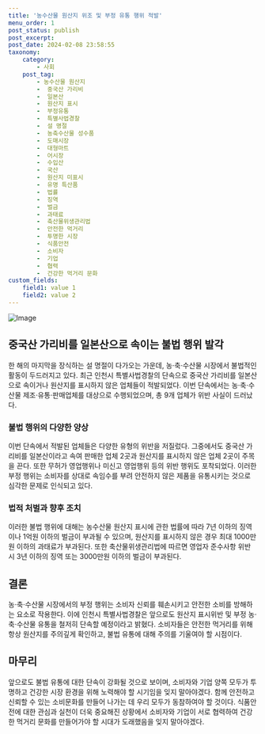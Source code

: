 ```yaml
---
title: '농수산물 원산지 위조 및 부정 유통 행위 적발'
menu_order: 1
post_status: publish
post_excerpt: 
post_date: 2024-02-08 23:58:55
taxonomy:
    category:
        - 사회
    post_tag:
        - 농수산물 원산지
        -  중국산 가리비
        -  일본산
        -  원산지 표시
        -  부정유통
        -  특별사법경찰
        -  설 명절
        -  농축수산물 성수품
        -  도매시장
        -  대형마트
        -  어시장
        -  수입산
        -  국산
        -  원산지 미표시
        -  유명 특산품
        -  법률
        -  징역
        -  벌금
        -  과태료
        -  축산물위생관리법
        -  안전한 먹거리
        -  투명한 시장
        -  식품안전
        -  소비자
        -  기업
        -  협력
        -  건강한 먹거리 문화
custom_fields:
    field1: value 1
    field2: value 2
---
```


![Image](https://imgnews.pstatic.net/image/119/2024/02/08/0002798237_001_20240208143701234.jpeg?type=w647)

## 중국산 가리비를 일본산으로 속이는 불법 행위 발각
한 해의 마지막을 장식하는 설 명절이 다가오는 가운데, 농·축·수산물 시장에서 불법적인 활동이 두드러지고 있다. 최근 인천시 특별사법경찰의 단속으로 중국산 가리비를 일본산으로 속이거나 원산지를 표시하지 않은 업체들이 적발되었다. 이번 단속에서는 농·축·수산물 제조·유통·판매업체를 대상으로 수행되었으며, 총 9개 업체가 위반 사실이 드러났다.
### 불법 행위의 다양한 양상
이번 단속에서 적발된 업체들은 다양한 유형의 위반을 저질렀다. 그중에서도 중국산 가리비를 일본산이라고 속여 판매한 업체 2곳과 원산지를 표시하지 않은 업체 2곳이 주목을 끈다. 또한 무허가 영업행위나 미신고 영업행위 등의 위반 행위도 포착되었다. 이러한 부정 행위는 소비자를 상대로 속임수를 부려 안전하지 않은 제품을 유통시키는 것으로 심각한 문제로 인식되고 있다.
### 법적 처벌과 향후 조치
이러한 불법 행위에 대해는 농수산물 원산지 표시에 관한 법률에 따라 7년 이하의 징역이나 1억원 이하의 벌금이 부과될 수 있으며, 원산지를 표시하지 않은 경우 최대 1000만원 이하의 과태료가 부과된다. 또한 축산물위생관리법에 따르면 영업자 준수사항 위반 시 3년 이하의 징역 또는 3000만원 이하의 벌금이 부과된다.
## 결론
농·축·수산물 시장에서의 부정 행위는 소비자 신뢰를 훼손시키고 안전한 소비를 방해하는 요소로 작용한다. 이에 인천시 특별사법경찰은 앞으로도 원산지 표시위반 및 부정 농·축·수산물 유통을 철저히 단속할 예정이라고 밝혔다. 소비자들은 안전한 먹거리를 위해 항상 원산지를 주의깊게 확인하고, 불법 유통에 대해 주의를 기울여야 할 시점이다.
## 마무리
앞으로도 불법 유통에 대한 단속이 강화될 것으로 보이며, 소비자와 기업 양쪽 모두가 투명하고 건강한 시장 환경을 위해 노력해야 할 시기임을 잊지 말아야겠다. 함께 안전하고 신뢰할 수 있는 소비문화를 만들어 나가는 데 우리 모두가 동참하여야 할 것이다. 식품안전에 대한 관심과 실천이 더욱 중요해진 상황에서 소비자와 기업이 서로 협력하여 건강한 먹거리 문화를 만들어가야 할 시대가 도래했음을 잊지 말아야겠다.
